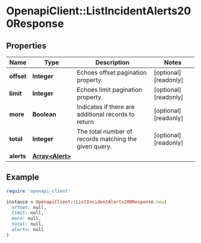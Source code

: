 # OpenapiClient::ListIncidentAlerts200Response

## Properties

| Name | Type | Description | Notes |
| ---- | ---- | ----------- | ----- |
| **offset** | **Integer** | Echoes offset pagination property. | [optional][readonly] |
| **limit** | **Integer** | Echoes limit pagination property. | [optional][readonly] |
| **more** | **Boolean** | Indicates if there are additional records to return | [optional][readonly] |
| **total** | **Integer** | The total number of records matching the given query. | [optional][readonly] |
| **alerts** | [**Array&lt;Alert&gt;**](Alert.md) |  |  |

## Example

```ruby
require 'openapi_client'

instance = OpenapiClient::ListIncidentAlerts200Response.new(
  offset: null,
  limit: null,
  more: null,
  total: null,
  alerts: null
)
```

